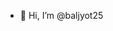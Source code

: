 - 👋 Hi, I’m @baljyot25


<!---
baljyot25/baljyot25 is a ✨ special ✨ repository because its `README.md` (this file) appears on your GitHub profile.
You can click the Preview link to take a look at your changes.
--->
